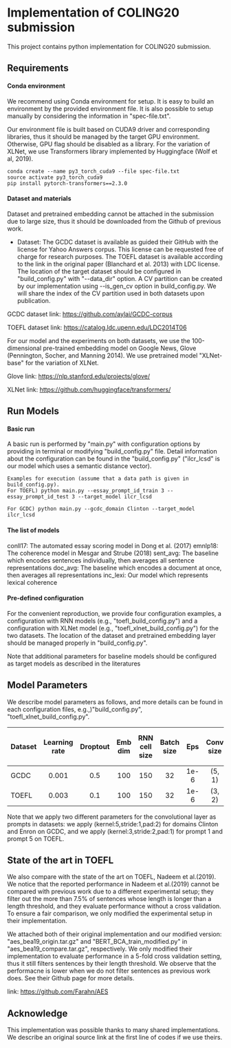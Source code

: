 # Implementation of COLING20 submission 
This project contains python implementation for COLING20 submission.

## Requirements

#### Conda environment
We recommend using Conda environment for setup. It is easy to build an environment by the provided environment file. It is also possible to setup manually by considering the information in "spec-file.txt". 

Our environment file is built based on CUDA9 driver and corresponding libraries, thus it should be managed by the target GPU environment. Otherwise, GPU flag should be disabled as a library. For the variation of XLNet, we use Transformers library implemented by Huggingface (Wolf et al, 2019).

    conda create --name py3_torch_cuda9 --file spec-file.txt
    source activate py3_torch_cuda9
    pip install pytorch-transformers==2.3.0

#### Dataset and materials
Dataset and pretrained embedding cannot be attached in the submission due to large size, thus it should be downloaded from the Github of previous work.

- Dataset: The GCDC dataset is available as guided their GitHub with the license for Yahoo Answers corpus. This license can be requested free of charge for research purposes. The TOEFL dataset is available according to the link in the original paper (Blanchard et al. 2013) with LDC license. The location of the target dataset should be configured in "build_config.py" with "--data_dir" option. A CV partition can be created by our implementation using --is_gen_cv option in build_config.py. We will share the index of the CV partition used in both datasets upon publication.

GCDC dataset link: https://github.com/aylai/GCDC-corpus

TOEFL dataset link: https://catalog.ldc.upenn.edu/LDC2014T06

For our model and the experiments on both datasets, we use the 100-dimensional pre-trained embedding model on Google News, Glove (Pennington, Socher, and Manning 2014). We use pretrained model "XLNet-base" for the variation of XLNet.

Glove link: https://nlp.stanford.edu/projects/glove/

XLNet link: https://github.com/huggingface/transformers/

## Run Models
#### Basic run
A basic run is performed by "main.py" with configuration options by providing in terminal or modifying "build_config.py" file.
Detail information about the configuration can be found in the "build_config.py" ("ilcr_lcsd" is our model which uses a semantic distance vector).

	Examples for execution (assume that a data path is given in build_config.py).
    For TOEFL) python main.py --essay_prompt_id_train 3 --essay_prompt_id_test 3 --target_model ilcr_lcsd

    For GCDC) python main.py --gcdc_domain Clinton --target_model ilcr_lcsd

#### The list of models
conll17: The automated essay scoring model in Dong et al. (2017)
emnlp18: The coherence model in Mesgar and Strube (2018)
sent_avg: The baseline which encodes sentences individually, then averages all sentence representations
doc_avg: The baseline which encodes a document at once, then averages all representations
inc_lexi: Our model which represents lexical coherence

#### Pre-defined configuration
For the convenient reproduction, we provide four configuration examples, a configuration with RNN models (e.g., "toefl_build_config.py") and a configuration with XLNet model (e.g., "toefl_xlnet_build_config.py") for the two datasets.
The location of the dataset and pretrained embedding layer should be managed properly in "build_config.py".

Note that additional parameters for baseline models should be configured as target models as described in the literatures

## Model Parameters
We describe model parameters as follows, and more details can be found in each configuration files, e.g.,)"build_config.py", "toefl_xlnet_build_config.py".

| Dataset  | Learning rate | Droptout | Emb dim | RNN cell size | Batch size | Eps | Conv size | Conv pad |  Sent-level pool size |
| ------------- | :---: | :---: | :---: |    :---: |  :---: |  :---: |  :---: | :---: | :---: |  
| GCDC  | 0.001  | 0.5 | 100 | 150 | 32 | 1e-6 | (5, 1) | 2 | 5 |
| TOEFL  | 0.003  | 0.1 | 100 | 150 | 32 | 1e-6 | (3, 2) | 1 | 5 |

Note that we apply two different parameters for the convolutional layer as prompts in datasets: we apply (kernel:5,stride:1,pad:2) for domains Clinton and Enron on GCDC, and we apply (kernel:3,stride:2,pad:1) for prompt 1 and prompt 5 on TOEFL.

## State of the art in TOEFL
We also compare with the state of the art on TOEFL, Nadeem et al.(2019). We notice that the reported performance in Nadeem et al.(2019) cannot be compared with previous work due to a different experimental setup; they filter out the more than 7.5% of sentences whose length is longer than a length threshold, and they evaluate performance without a cross validation. To ensure a fair comparison, we only modified the experimental setup in their implementation.

We attached both of their original implementation and our modified version: "aes_bea19_origin.tar.gz" and "BERT_BCA_train_modified.py" in "aes_bea19_compare.tar.gz", respectively. We only modified their implementation to evaluate performance in a 5-fold cross validation setting, thus it still filters sentences by their length threshold. We observe that the performacne is lower when we do not filter sentences as previous work does. See their Github page for more details.

link: https://github.com/Farahn/AES

## Acknowledge
This implementation was possible thanks to many shared implementations. We describe an original source link at the first line of codes if we use theirs.

